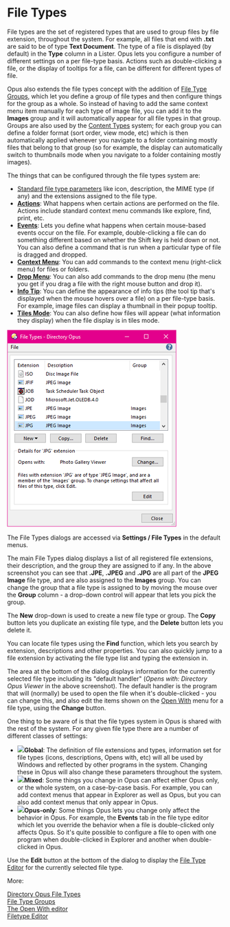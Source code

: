 # File Types

File types are the set of registered types that are used to group files by file extension, throughout the system. For example, all files that end with **.txt** are said to be of type **Text Document**. The type of a file is displayed (by default) in the **Type** column in a Lister. Opus lets you configure a number of different settings on a per file-type basis. Actions such as double-clicking a file, or the display of tooltips for a file, can be different for different types of file.

Opus also extends the file types concept with the addition of [File Type Groups](/Manual/file_types/file_type_groups.md), which let you define a group of file types and then configure things for the group as a whole. So instead of having to add the same context menu item manually for each type of image file, you can add it to the **Images** group and it will automatically appear for all file types in that group. Groups are also used by the [Content Types](basic_concepts/folder_options/content_types.md) system; for each group you can define a folder format (sort order, view mode, etc) which is then automatically applied whenever you navigate to a folder containing mostly files that belong to that group (so for example, the display can automatically switch to thumbnails mode when you navigate to a folder containing mostly images).

The things that can be configured through the file types system are:

- [Standard file type parameters](/Manual/file_types/filetype_editor/RAEDME.md) like icon, description, the MIME type (if any) and the extensions assigned to the file type.
- **[Actions](/Manual/file_types/filetype_editor/actions.md)**: What happens when certain actions are performed on the file. Actions include standard context menu commands like explore, find, print, etc.
- **[Events](/Manual/file_types/filetype_editor/events.md)**: Lets you define what happens when certain mouse-based events occur on the file. For example, double-clicking a file can do something different based on whether the Shift key is held down or not. You can also define a command that is run when a particular type of file is dragged and dropped.
- **[Context Menu](/Manual/file_types/filetype_editor/context_menu.md)**: You can add commands to the context menu (right-click menu) for files or folders.
- **[Drop Menu](/Manual/file_types/filetype_editor/drop_menu.md)**: You can also add commands to the drop menu (the menu you get if you drag a file with the right mouse button and drop it).
- **[Info Tip](/Manual/file_types/filetype_editor/info_tip.md)**: You can define the appearance of info tips (the tool tip that's displayed when the mouse hovers over a file) on a per file-type basis. For example, image files can display a thumbnail in their popup tooltip.
- **[Tiles Mode](/Manual/file_types/filetype_editor/tiles_mode.md)**: You can also define how files will appear (what information they display) when the file display is in tiles mode.

![](/Manual/images/media/file_types.png) 

The File Types dialogs are accessed via **Settings / File Types** in the default menus.

The main File Types dialog displays a list of all registered file extensions, their description, and the group they are assigned to if any. In the above screenshot you can see that **.JPE**, **.JPEG** and **.JPG** are all part of the **JPEG Image** file type, and are also assigned to the **Images** group. You can change the group that a file type is assigned to by moving the mouse over the **Group** column - a drop-down control will appear that lets you pick the group.

The **New** drop-down is used to create a new file type or group. The **Copy** button lets you duplicate an existing file type, and the **Delete** button lets you delete it.

You can locate file types using the **Find** function, which lets you search by extension, descriptions and other properties. You can also quickly jump to a file extension by activating the file type list and typing the extension in.

The area at the bottom of the dialog displays information for the currently selected file type including its "default handler" (*Opens with: Directory Opus Viewer* in the above screenshot). The default handler is the program that will (normally) be used to open the file when it's double-clicked - you can change this, and also edit the items shown on the [Open With](/Manual/file_types/the_open_with_editor.md) menu for a file type, using the **Change** button.

One thing to be aware of is that the file types system in Opus is shared with the rest of the system. For any given file type there are a number of different classes of settings:

- ![](/anchor/global/)**Global**: The definition of file extensions and types, information set for file types (icons, descriptions, Opens with, etc) will all be used by Windows and reflected by other programs in the system. Changing these in Opus will also change these parameters throughout the system.
- ![](/anchor/mixed/)**Mixed**: Some things you change in Opus can affect either Opus only, or the whole system, on a case-by-case basis. For example, you can add context menus that appear in Explorer as well as Opus, but you can also add context menus that only appear in Opus.
- ![](/anchor/opusonly/)**Opus-only**: Some things Opus lets you change only affect the behavior in Opus. For example, the **Events** tab in the file type editor which let you override the behavior when a file is double-clicked only affects Opus. So it's quite possible to configure a file to open with one program when double-clicked in Explorer and another when double-clicked in Opus.

Use the **Edit** button at the bottom of the dialog to display the [File Type Editor](/Manual/file_types/filetype_editor/RAEDME.md) for the currently selected file type.

More:

[Directory Opus File Types](/Manual/file_types/directory_opus_file_types.md)  
[File Type Groups](/Manual/file_types/file_type_groups.md)  
[The Open With editor](/Manual/file_types/the_open_with_editor.md)  
[Filetype Editor](/Manual/file_types/filetype_editor/RAEDME.md)  
